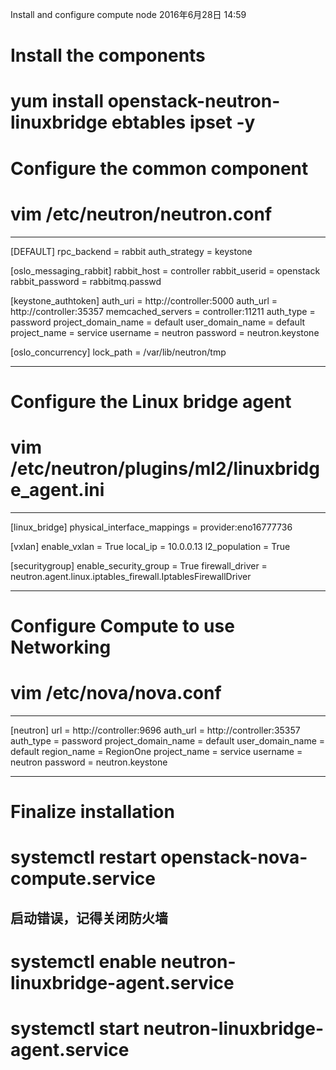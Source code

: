 Install and configure compute node
2016年6月28日
14:59
 
Install the components
===========================================
# yum install openstack-neutron-linuxbridge ebtables ipset -y 
Configure the common component
===========================================
# vim /etc/neutron/neutron.conf
*******************************************
[DEFAULT]
rpc_backend = rabbit
auth_strategy = keystone
 
[oslo_messaging_rabbit]
rabbit_host = controller
rabbit_userid = openstack
rabbit_password = rabbitmq.passwd
 
[keystone_authtoken]
auth_uri = http://controller:5000
auth_url = http://controller:35357
memcached_servers = controller:11211
auth_type = password
project_domain_name = default
user_domain_name = default
project_name = service
username = neutron
password = neutron.keystone
 
[oslo_concurrency]
lock_path = /var/lib/neutron/tmp
 
******************************************* 
Configure the Linux bridge agent
=========================================
# vim /etc/neutron/plugins/ml2/linuxbridge_agent.ini
******************************************
[linux_bridge]
physical_interface_mappings = provider:eno16777736
 
[vxlan]
enable_vxlan = True
local_ip = 10.0.0.13
l2_population = True
 
[securitygroup]
enable_security_group = True
firewall_driver = neutron.agent.linux.iptables_firewall.IptablesFirewallDriver
 
****************************************** 
Configure Compute to use Networking
=======================================
# vim /etc/nova/nova.conf
******************************************
[neutron]
url = http://controller:9696
auth_url = http://controller:35357
auth_type = password
project_domain_name = default
user_domain_name = default
region_name = RegionOne
project_name = service
username = neutron
password = neutron.keystone
****************************************** 
Finalize installation
=======================================
# systemctl restart openstack-nova-compute.service
## 启动错误，记得关闭防火墙
 
# systemctl enable neutron-linuxbridge-agent.service
# systemctl start neutron-linuxbridge-agent.service
